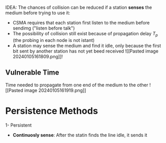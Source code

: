 IDEA: The chances of collision can be reduced if a station **senses** the medium before trying to use it:

- CSMA requires that each station first listen to the medium before sendimg ("listen before talk") 
- The possibility of collision still exist because of propagation delay $T_p$  (the probing in each node is not istant) 
- A station may sense the medium and find it idle, only because the first bit sent by another station has not yet beed received
 ![[Pasted image 20240105161809.png]]!
 
## Vulnerable Time
Time needed to propagate from one end of the medium to the other 
![[Pasted image 20240105161919.png]]
# Persistence Methods

1- Persistent 
- **Continuosly sense**: After the statin finds the line idle, it sends it 